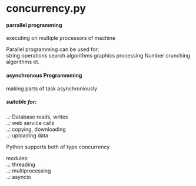 # concurrency.py

#### parrallel programming   
executing on multiple processors of machine

Parallel programming can be used for:  
string operations
search algorithms
graphics processing
Number crunching algorithms
et.

#### asynchronous Programmming
making parts of task asynchroniously

##### suitable for:
 ..: Database reads, writes  
 ..: web service calls  
 ..: copying, downloading  
 ..: uploading data
 
 Python supports both of type concurrency
 
 modules:  
  ..: threading  
  ..: multiprocessing  
  ..: asyncio
  
